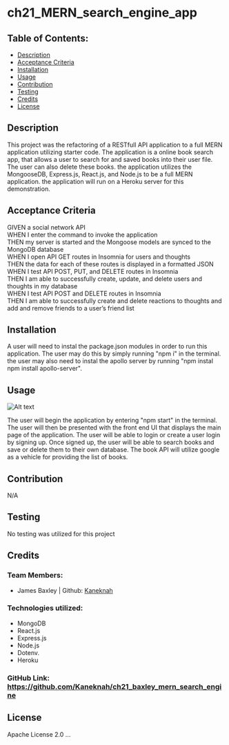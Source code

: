 # ch21_MERN_search_engine_app

## Table of Contents:

- [Description](#description)
- [Acceptance Criteria](#acceptance-criteria)
- [Installation](#installation)
- [Usage](#usage)
- [Contribution](#contribution)
- [Testing](#testing)
- [Credits](#credits)
- [License](#license)

## Description

This project was the refactoring of a RESTfull API application to a full MERN application utilizing starter code. The application is a online book search app, that allows a user to search for and saved books into their user file. The user can also delete these books. the application utilizes the MongooseDB, Express.js, React.js, and Node.js to be a full MERN application. the application will run on a Heroku server for this demonstration.

## Acceptance Criteria

GIVEN a social network API <br>
WHEN I enter the command to invoke the application <br>
THEN my server is started and the Mongoose models are synced to the MongoDB database<br>
WHEN I open API GET routes in Insomnia for users and thoughts<br>
THEN the data for each of these routes is displayed in a formatted JSON<br>
WHEN I test API POST, PUT, and DELETE routes in Insomnia<br>
THEN I am able to successfully create, update, and delete users and thoughts in my database<br>
WHEN I test API POST and DELETE routes in Insomnia<br>
THEN I am able to successfully create and delete reactions to thoughts and add and remove friends to a user’s friend list<br>

## Installation

A user will need to instal the package.json modules in order to run this application. The user may do this by simply running "npm i" in the terminal. the user may also need to instal the apollo server by running "npm instal npm install apollo-server".

## Usage

![Alt text](./assets/images/Screenshot%202023-03-30%20190509.png)

The user will begin the application by entering "npm start" in the terminal. The user will then be presented with the front end UI that displays the main page of the application. The user will be able to login or create a user login by signing up. Once signed up, the user will be able to search books and save or delete them to their own database. The book API will utilize google as a vehicle for providing the list of books. <br>

## Contribution

N/A

## Testing

No testing was utilized for this project

## Credits

### Team Members:

- James Baxley | Github: [Kaneknah](https://github.com/Kaneknah)

### Technologies utilized:

- MongoDB
- React.js
- Express.js
- Node.js
- Dotenv.
- Heroku

### GitHub Link: <https://github.com/Kaneknah/ch21_baxley_mern_search_engine>

## License

Apache License 2.0
...
